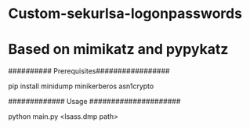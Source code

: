 # Custom-sekurlsa-logonpasswords
# Based on mimikatz and pypykatz

########## Prerequisites#################

pip install minidump minikerberos asn1crypto

############# Usage #####################

python main.py <lsass.dmp path>
